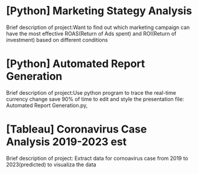 # [Python] Marketing Stategy Analysis 
Brief description of project:Want to find out which marketing campaign can have the most effective ROAS(Return of Ads spent) and ROI(Return of investment) based on different conditions

# [Python] Automated Report Generation
Brief description of project:Use python program to trace the real-time currency change save 90% of time to edit and style the presentation
file: Automated Report Generation.py, 
# [Tableau] Coronavirus Case Analysis 2019-2023 est
Brief description of project: Extract data for cornoavirus case from 2019 to 2023(predicted) to visualiza the data 

